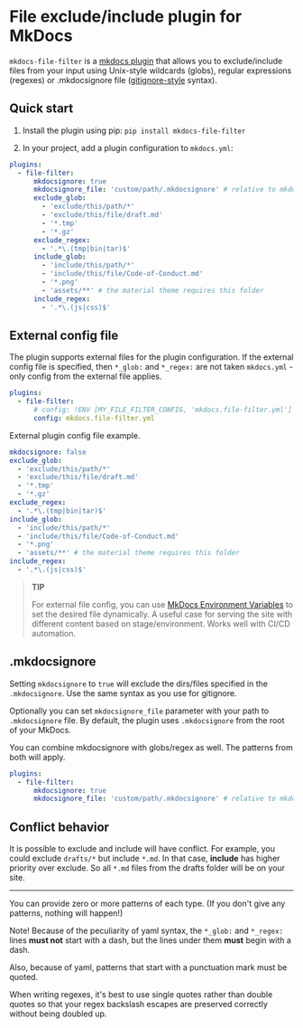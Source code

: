 # File exclude/include plugin for MkDocs

`mkdocs-file-filter` is a [mkdocs plugin](http://www.mkdocs.org/user-guide/plugins/) that allows you to exclude/include files from your input using Unix-style wildcards (globs), regular expressions (regexes) or .mkdocsignore file ([gitignore-style](https://git-scm.com/docs/gitignore) syntax).

## Quick start

1. Install the plugin using pip: `pip install mkdocs-file-filter`

1. In your project, add a plugin configuration to `mkdocs.yml`:

  ```yaml
  plugins:
    - file-filter:
        mkdocsignore: true
        mkdocsignore_file: 'custom/path/.mkdocsignore' # relative to mkdocs.yml
        exclude_glob:
          - 'exclude/this/path/*'
          - 'exclude/this/file/draft.md'
          - '*.tmp'
          - '*.gz'
        exclude_regex:
          - '.*\.(tmp|bin|tar)$'
        include_glob:
          - 'include/this/path/*'
          - 'include/this/file/Code-of-Conduct.md'
          - '*.png'
          - 'assets/**' # the material theme requires this folder
        include_regex:
          - '.*\.(js|css)$'
  ```

## External config file

The plugin supports external files for the plugin configuration. If the external config file is specified, then `*_glob:` and `*_regex:` are not taken `mkdocs.yml` - only config from the external file applies.

```yaml
plugins:
  - file-filter:
      # config: !ENV [MY_FILE_FILTER_CONFIG, 'mkdocs.file-filter.yml']
      config: mkdocs.file-filter.yml
```

External plugin config file example.

```yaml
mkdocsignore: false
exclude_glob:
  - 'exclude/this/path/*'
  - 'exclude/this/file/draft.md'
  - '*.tmp'
  - '*.gz'
exclude_regex:
  - '.*\.(tmp|bin|tar)$'
include_glob:
  - 'include/this/path/*'
  - 'include/this/file/Code-of-Conduct.md'
  - '*.png'
  - 'assets/**' # the material theme requires this folder
include_regex:
  - '.*\.(js|css)$'
```

> **TIP**
>
> For external file config, you can use [MkDocs Environment Variables](https://www.mkdocs.org/user-guide/configuration/#environment-variables) to set the desired file dynamically. A useful case for serving the site with different content based on stage/environment. Works well with CI/CD automation.

## .mkdocsignore

Setting `mkdocsignore` to `true` will exclude the dirs/files specified in the `.mkdocsignore`. Use the same syntax as you use for gitignore.

Optionally you can set `mkdocsignore_file` parameter with your path to `.mkdocsignore` file. By default, the plugin uses `.mkdocsignore` from the root of your MkDocs.

You can combine mkdocsignore with globs/regex as well. The patterns from both will apply.

```yaml
plugins:
  - file-filter:
      mkdocsignore: true
      mkdocsignore_file: 'custom/path/.mkdocsignore' # relative to mkdocs.yml
```

## Conflict behavior

It is possible to exclude and include will have conflict. For example, you could exclude `drafts/*` but include `*.md`. In that case, **include** has higher priority over exclude. So all `*.md` files from the drafts folder will be on your site.

---

You can provide zero or more patterns of each type. (If you don't give any patterns, nothing will happen!)

Note! Because of the peculiarity of yaml syntax, the `*_glob:` and `*_regex:` lines **must not** start with a dash, but the lines under them **must** begin with a dash.

Also, because of yaml, patterns that start with a punctuation mark must be quoted.

When writing regexes, it's best to use single quotes rather than double quotes so that your regex backslash escapes are preserved correctly without being doubled up.
